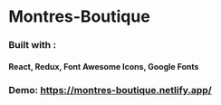 # Montres-Boutique

### Built with :

#### React, Redux, Font Awesome Icons, Google Fonts

### Demo: https://montres-boutique.netlify.app/
